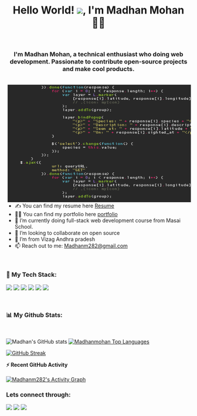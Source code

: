 <h1 align="center">Hello World! <img src="https://raw.githubusercontent.com/MartinHeinz/MartinHeinz/master/wave.gif" width="30px">, I'm Madhan Mohan👩‍💻</h1>
<br>
<h3 align="center">I'm Madhan Mohan, a technical enthusiast who doing web development. Passionate to contribute open-source projects and make cool products.</h3>
<br>
<img align="right" alt="GIF" src="https://github.com/bhumikatewary/bhumikatewary/blob/main/giphy.gif" width="500" height="320" />

- ✍ You can find my resume here [Resume]
- 👨‍💻 You can find my portfolio here [portfolio]
- 🌱 I’m currently doing full-stack web development course from Masai School.
- 👯 I’m looking to collaborate on open source
- 🏫 I’m from Vizag Andhra pradesh
- 📫 Reach out to me: Madhanm282@gmail.com



<br>


### 🚀 My Tech Stack:

<p align="left">
    <a> <img src="https://img.icons8.com/color/48/000000/html-5.png"/> </a>
    <a> <img src="https://img.icons8.com/color/48/000000/css3.png"/> </a>
    <a> <img src="https://img.icons8.com/color/48/000000/javascript.png"/> </a>
    <a> <img src="https://img.icons8.com/color/48/000000/nodejs.png"/> </a>
    <a><img src="https://img.icons8.com/plasticine/2x/react.png" height=50px /></a>
    <img src="https://cdn.iconscout.com/icon/free/png-48/mongodb-3629612-3032310.png"/> 
    <img src="	https://www.vectorlogo.zone/logos/expressjs/expressjs-icon.svg" alt="">
    
</p>


<br>

### 📊 My Github Stats:
<br/>

![Madhan's GitHub stats](https://github-readme-stats.vercel.app/api?username=Madhanm282&show_icons=true&theme=radical) <a href="https://github.com/Madhanm282/github-readme-stats"><img alt="Madhanmohan Top Languages" src="https://github-readme-stats.vercel.app/api/top-langs/?username=Madhanm282&langs_count=8&count_private=true&layout=compact&theme=react&hide_border=true&bg_color=0D1117" /></a>

[![GitHub Streak](https://github-readme-streak-stats.herokuapp.com?user=Madhanm282&theme=radical&hide_border=true&date_format=M%20j%5B%2C%20Y%5D)](https://git.io/streak-stats)
<br>
    
<summary><b>⚡ Recent GitHub Activity</b></summary>
<br/>
   <a href="https://github.com/Madhanm282"><img alt="Madhanm282's Activity Graph" src="https://activity-graph.herokuapp.com/graph?username=Madhanm282&custom_title=MadhanM282's%20Contribution%20Graph&theme=react-dark" /></a>
  <br/>


### Lets connect through:
<a href="https://twitter.com/madhanmohan6450"><img src="https://img.icons8.com/color/48/000000/twitter--v1.png"/></a>
<a href="https://www.linkedin.com/in/madhan-mohan-474389158"><img src="https://img.icons8.com/color/48/000000/linkedin.png"/></a>
<a href="https://www.instagram.com/madhan_m_o_h_a_n/"><img src="https://img.icons8.com/fluency/2x/instagram-new.png" height=50px/></a>


[twitter]: https://twitter.com/madhanmohan6450
[resume]: https://drive.google.com/file/d/1ZS6PeoTAXiTHG6o5gvKwK7u8HFYAF-h0/view?usp=sharing
[portfolio]:https://madhan.vercel.app/
